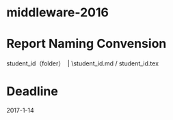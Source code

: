 # middleware-2016

# Report Naming Convension

student_id（folder）
  |
  \student_id.md / student_id.tex

# Deadline

2017-1-14

